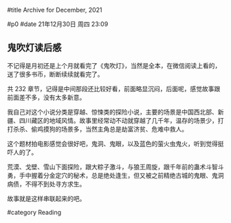 #title Archive for December, 2021

#p0
#date 21年12月30日 周四 23:09

## 鬼吹灯读后感

不记得是月初还是上个月就看完了《鬼吹灯》，当然是全本，在微信阅读上看的，送了很多书币，断断续续就看完了。

共 232 章节，记得是中间那段还比较好看，前面略显沉闷，后面呢，感觉故事跟前面差不多，没有太多新意。

我自己对这个小说分类是穿越、惊悚类的探险小说，主要的场景是中国西北部、新疆、四川藏区的地域风情。故事里经常动不动就穿越了几千年，温存的场景少，打打杀杀、偷鸡摸狗的场景多，当然主角总是劫富济贫、危难中救人。

这个题材拍电影感觉会很好吧，鬼洞、鬼眼，以及蓝色的萤火虫鬼火，听到觉得挺吓人的了。

荒漠、戈壁、雪山下面探险，跟大粽子激斗，与狼王周旋，跟千年前的蛊术斗智斗勇，手中握着分金定穴的秘术，总是绝处逢生，但又被之前精绝古城的鬼眼、鬼洞病债，不得不到处寻方求生。

故事就是这样串联起来的吧。

#category Reading